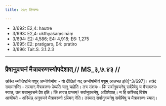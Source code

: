 ```yaml
---
title: २३९ टिप्पन्यः

---
```

- 3/692: E2,4: hautre
- 3/693: E2,4: ukthyaśaṃsināṃ
- 3/694: E2: 4,586; E4: 4,918; E6: 1,275
- 3/695: E2: pratigaro, E4: pratiro
- 3/696: Tait.S. 3.1.2.3

____________________________________________


## प्रैषानुवचनं मैत्रावरुणस्योपदेशात् // MS_३,७.४३ //

अस्ति ज्योतिष्टोमे पशुर् अग्नीषोमीयः - यो दीक्षितो यद् अग्नीषोमीयं पशुम् आलभत इति[^3/697]। तत्रेदं समामनन्ति - तस्मान् मैत्रावरुणः प्रेष्यति चानु चाहेति। तत्र संशयः - किं सर्वानुवचनेषु सर्वप्रैषेषु च मैत्रावरुणः स्यात्, उत यत्रानुवचने प्रैष इति। किं तावत् प्राप्तम्? सर्वानुवचनेषु, अविशेषात्। न हि कश्चिद् विशेष आश्रीयते - अस्मिन्न् अनुवचने मैत्रावरुणो ऽस्मिन् नेति। तस्मात् सर्वानुवचनेषु सर्वप्रैषेषु च मैत्रावरुणः स्यात्।
